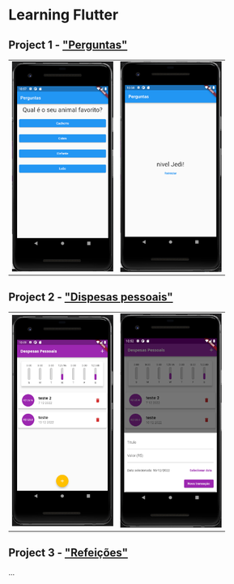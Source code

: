 # Learning Flutter


## Project 1 - ["Perguntas"](./projeto_perguntas/)

<table>
    <tr>
        <td><img  src="./docs/project-1.1.png" width="200"></td>
        <td><img  src="./docs/project-1.2.png" width="200"></td>
    </tr>
</table>

## Project 2 - ["Dispesas pessoais"](./expenses/)

<table>
    <tr>
        <td><img  src="./docs/project-2.1.png" width="200"></td>
        <td><img  src="./docs/project-2.2.png" width="200"></td>
    </tr>
</table>

## Project 3 - ["Refeições"](./meals/)

...